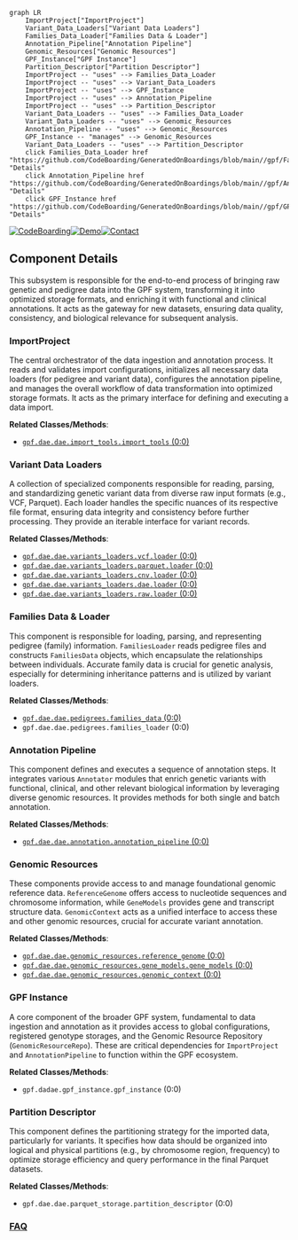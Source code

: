 ```mermaid
graph LR
    ImportProject["ImportProject"]
    Variant_Data_Loaders["Variant Data Loaders"]
    Families_Data_Loader["Families Data & Loader"]
    Annotation_Pipeline["Annotation Pipeline"]
    Genomic_Resources["Genomic Resources"]
    GPF_Instance["GPF Instance"]
    Partition_Descriptor["Partition Descriptor"]
    ImportProject -- "uses" --> Families_Data_Loader
    ImportProject -- "uses" --> Variant_Data_Loaders
    ImportProject -- "uses" --> GPF_Instance
    ImportProject -- "uses" --> Annotation_Pipeline
    ImportProject -- "uses" --> Partition_Descriptor
    Variant_Data_Loaders -- "uses" --> Families_Data_Loader
    Variant_Data_Loaders -- "uses" --> Genomic_Resources
    Annotation_Pipeline -- "uses" --> Genomic_Resources
    GPF_Instance -- "manages" --> Genomic_Resources
    Variant_Data_Loaders -- "uses" --> Partition_Descriptor
    click Families_Data_Loader href "https://github.com/CodeBoarding/GeneratedOnBoardings/blob/main//gpf/Families_Data_Loader.md" "Details"
    click Annotation_Pipeline href "https://github.com/CodeBoarding/GeneratedOnBoardings/blob/main//gpf/Annotation_Pipeline.md" "Details"
    click GPF_Instance href "https://github.com/CodeBoarding/GeneratedOnBoardings/blob/main//gpf/GPF_Instance.md" "Details"
```
[![CodeBoarding](https://img.shields.io/badge/Generated%20by-CodeBoarding-9cf?style=flat-square)](https://github.com/CodeBoarding/GeneratedOnBoardings)[![Demo](https://img.shields.io/badge/Try%20our-Demo-blue?style=flat-square)](https://www.codeboarding.org/demo)[![Contact](https://img.shields.io/badge/Contact%20us%20-%20contact@codeboarding.org-lightgrey?style=flat-square)](mailto:contact@codeboarding.org)

## Component Details

This subsystem is responsible for the end-to-end process of bringing raw genetic and pedigree data into the GPF system, transforming it into optimized storage formats, and enriching it with functional and clinical annotations. It acts as the gateway for new datasets, ensuring data quality, consistency, and biological relevance for subsequent analysis.

### ImportProject
The central orchestrator of the data ingestion and annotation process. It reads and validates import configurations, initializes all necessary data loaders (for pedigree and variant data), configures the annotation pipeline, and manages the overall workflow of data transformation into optimized storage formats. It acts as the primary interface for defining and executing a data import.


**Related Classes/Methods**:

- <a href="https://github.com/iossifovlab/gpf/blob/master/dae/dae/import_tools/import_tools.py#L0-L0" target="_blank" rel="noopener noreferrer">`gpf.dae.dae.import_tools.import_tools` (0:0)</a>


### Variant Data Loaders
A collection of specialized components responsible for reading, parsing, and standardizing genetic variant data from diverse raw input formats (e.g., VCF, Parquet). Each loader handles the specific nuances of its respective file format, ensuring data integrity and consistency before further processing. They provide an iterable interface for variant records.


**Related Classes/Methods**:

- <a href="https://github.com/iossifovlab/gpf/blob/master/dae/dae/variants_loaders/vcf/loader.py#L0-L0" target="_blank" rel="noopener noreferrer">`gpf.dae.dae.variants_loaders.vcf.loader` (0:0)</a>
- <a href="https://github.com/iossifovlab/gpf/blob/master/dae/dae/variants_loaders/parquet/loader.py#L0-L0" target="_blank" rel="noopener noreferrer">`gpf.dae.dae.variants_loaders.parquet.loader` (0:0)</a>
- <a href="https://github.com/iossifovlab/gpf/blob/master/dae/dae/variants_loaders/cnv/loader.py#L0-L0" target="_blank" rel="noopener noreferrer">`gpf.dae.dae.variants_loaders.cnv.loader` (0:0)</a>
- <a href="https://github.com/iossifovlab/gpf/blob/master/dae/dae/variants_loaders/dae/loader.py#L0-L0" target="_blank" rel="noopener noreferrer">`gpf.dae.dae.variants_loaders.dae.loader` (0:0)</a>
- <a href="https://github.com/iossifovlab/gpf/blob/master/dae/dae/variants_loaders/raw/loader.py#L0-L0" target="_blank" rel="noopener noreferrer">`gpf.dae.dae.variants_loaders.raw.loader` (0:0)</a>


### Families Data & Loader
This component is responsible for loading, parsing, and representing pedigree (family) information. `FamiliesLoader` reads pedigree files and constructs `FamiliesData` objects, which encapsulate the relationships between individuals. Accurate family data is crucial for genetic analysis, especially for determining inheritance patterns and is utilized by variant loaders.


**Related Classes/Methods**:

- <a href="https://github.com/iossifovlab/gpf/blob/master/dae/dae/pedigrees/families_data.py#L0-L0" target="_blank" rel="noopener noreferrer">`gpf.dae.dae.pedigrees.families_data` (0:0)</a>
- `gpf.dae.dae.pedigrees.families_loader` (0:0)


### Annotation Pipeline
This component defines and executes a sequence of annotation steps. It integrates various `Annotator` modules that enrich genetic variants with functional, clinical, and other relevant biological information by leveraging diverse genomic resources. It provides methods for both single and batch annotation.


**Related Classes/Methods**:

- <a href="https://github.com/iossifovlab/gpf/blob/master/dae/dae/annotation/annotation_pipeline.py#L0-L0" target="_blank" rel="noopener noreferrer">`gpf.dae.dae.annotation.annotation_pipeline` (0:0)</a>


### Genomic Resources
These components provide access to and manage foundational genomic reference data. `ReferenceGenome` offers access to nucleotide sequences and chromosome information, while `GeneModels` provides gene and transcript structure data. `GenomicContext` acts as a unified interface to access these and other genomic resources, crucial for accurate variant annotation.


**Related Classes/Methods**:

- <a href="https://github.com/iossifovlab/gpf/blob/master/dae/dae/genomic_resources/reference_genome.py#L0-L0" target="_blank" rel="noopener noreferrer">`gpf.dae.dae.genomic_resources.reference_genome` (0:0)</a>
- <a href="https://github.com/iossifovlab/gpf/blob/master/dae/dae/genomic_resources/gene_models/gene_models.py#L0-L0" target="_blank" rel="noopener noreferrer">`gpf.dae.dae.genomic_resources.gene_models.gene_models` (0:0)</a>
- <a href="https://github.com/iossifovlab/gpf/blob/master/dae/dae/genomic_resources/genomic_context.py#L0-L0" target="_blank" rel="noopener noreferrer">`gpf.dae.dae.genomic_resources.genomic_context` (0:0)</a>


### GPF Instance
A core component of the broader GPF system, fundamental to data ingestion and annotation as it provides access to global configurations, registered genotype storages, and the Genomic Resource Repository (`GenomicResourceRepo`). These are critical dependencies for `ImportProject` and `AnnotationPipeline` to function within the GPF ecosystem.


**Related Classes/Methods**:

- `gpf.dadae.gpf_instance.gpf_instance` (0:0)


### Partition Descriptor
This component defines the partitioning strategy for the imported data, particularly for variants. It specifies how data should be organized into logical and physical partitions (e.g., by chromosome region, frequency) to optimize storage efficiency and query performance in the final Parquet datasets.


**Related Classes/Methods**:

- `gpf.dae.dae.parquet_storage.partition_descriptor` (0:0)




### [FAQ](https://github.com/CodeBoarding/GeneratedOnBoardings/tree/main?tab=readme-ov-file#faq)